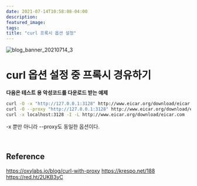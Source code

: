 ```yaml
---
date: 2021-07-14T10:58:08-04:00
description: 
featured_image: 
tags: 
title: "curl 프록시 옵션 설정"
---
```


![blog_banner_20210714_3](https://github.com/user-attachments/assets/6ae23fe4-a5c3-4668-b458-625fea8ea176)


# curl 옵션 설정 중 프록시 경유하기

**다음은 테스트 용 악성코드를 다운로드 받는 예제**

```bash
curl -O -x "http://127.0.0.1:3128" http://www.eicar.org/download/eicar.com
curl -O --proxy "http://127.0.0.1:3128" http://www.eicar.org/download/eicar.com
curl -x localhost:3128 -I -L http://www.eicar.org/download/eicar.com
```

-x 뿐만 아니라 --proxy도 동일한 옵션이다.

<br>

## Reference
https://oxylabs.io/blog/curl-with-proxy
https://krespo.net/188
https://red.ht/2UKB3yC
